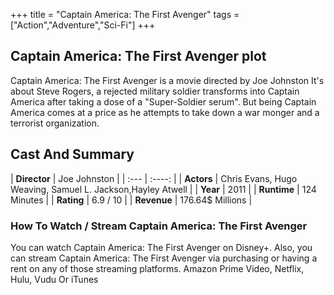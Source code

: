 +++
title = "Captain America: The First Avenger"
tags = ["Action","Adventure","Sci-Fi"]
+++
## Captain America: The First Avenger plot
Captain America: The First Avenger is a movie directed by Joe Johnston It's about Steve Rogers, a rejected military soldier transforms into Captain America after taking a dose of a "Super-Soldier serum". But being Captain America comes at a price as he attempts to take down a war monger and a terrorist organization.
## Cast And Summary
| **Director**      | Joe Johnston |
    | :---        |    :----:   |
    |  **Actors** | Chris Evans, Hugo Weaving, Samuel L. Jackson,Hayley Atwell |
    | **Year**   | 2011    |
    |  **Runtime** | 124 Minutes |
    |  **Rating** | 6.9 / 10 | 
    |  **Revenue** | 176.64$ Millions |
### How To Watch / Stream Captain America: The First Avenger
You can watch Captain America: The First Avenger on Disney+.
Also, you can stream Captain America: The First Avenger via purchasing or having a rent on any of those streaming platforms.
Amazon Prime Video, Netflix, Hulu, Vudu Or iTunes